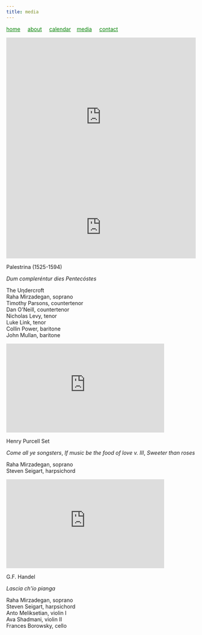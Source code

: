 ```yaml
---
title: media
---
```

<style>
a { color: green; } 
</style>
[home](/)&nbsp;&nbsp;&nbsp;&nbsp; [about](/about.html)&nbsp;&nbsp;&nbsp;&nbsp; [calendar](/calendar.html)&nbsp;&nbsp;&nbsp; [media](/media.html)&nbsp;&nbsp;&nbsp;&nbsp; [contact](/contact.html)

<iframe width="100%" height="420" scrolling="no" frameborder="no" allow="autoplay" src="https://w.soundcloud.com/player/?url=https%3A//api.soundcloud.com/playlists/913751419&color=%235a5558&auto_play=false&hide_related=false&show_comments=true&show_user=true&show_reposts=false&show_teaser=true"></iframe>

<iframe width="100%" height="166" scrolling="no" frameborder="no" allow="autoplay" src="https://w.soundcloud.com/player/?url=https%3A//api.soundcloud.com/tracks/437005092&color=%23464646&auto_play=false&hide_related=false&show_comments=true&show_user=true&show_reposts=false&show_teaser=true&visual=true"></iframe>
<br>
<div id="fb-root"></div>
<script async defer crossorigin="anonymous" src="https://connect.facebook.net/en_US/sdk.js#xfbml=1&version=v5.0"></script>

<div class="fb-video" data-href="https://www.facebook.com/theundercroftmusic/videos/1006636559542629/" data-width="420" data-show-text="false"><blockquote cite="https://developers.facebook.com/theundercroftmusic/videos/1006636559542629/" class="fb-xfbml-parse-ignore"><a href="https://developers.facebook.com/theundercroftmusic/videos/1006636559542629/"></a><p></p></blockquote></div>
  
Palestrina (1525-1594)

_Dum compleréntur dies Pentecóstes_

The Uηdercroft <br />
Raha Mirzadegan, soprano <br />
Timothy Parsons, countertenor <br />
Dan O'Neill, countertenor <br />
Nicholas Levy, tenor <br />
Luke Link, tenor <br />
Collin Power, baritone <br />
John Mullan, baritone <br />


<iframe width="420" height="236" src="https://www.youtube.com/embed/PDFi6aGppfI" frameborder="0" allowfullscreen></iframe>

Henry Purcell Set

_Come all ye songsters_, _If music be the food of love v. III_, _Sweeter than roses_

Raha Mirzadegan, soprano <br />
Steven Seigart, harpsichord

<iframe width="420" height="236" src="https://www.youtube.com/embed/Zp3nSAJr_jA" frameborder="0" allowfullscreen></iframe>

G.F. Handel

_Lascia ch'io pianga_

Raha Mirzadegan, soprano <br />
Steven Seigart, harpsichord <br />
Anto Meliksetian, violin I <br />
Ava Shadmani, violin II <br />
Frances Borowsky, cello
